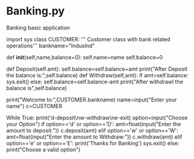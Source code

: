 # Banking.py
Banking basic application

import sys
class CUSTOMER:
 ''' Customer class with bank related operations'''
 bankname="IndusInd"
 
 def __init__(self,name,balance=0):
    self.name=name
    self.balance=0
    
 def Deposit(self.amt):
    self.balance=self.balance+amt
    print("After Deposit the balance is:",self.balance)
 def Withdraw(self,amt):
    if amt>self.balance:
      sys.exit()
    else:
      self.balance=self.balance-amt
      print("After withdrawl the balance is",self.balance)
 
 print("Welcome to:",CUSTOMER.bankname)
 name=input("Enter your name")
 c=CUSTOMER
 
 While True:
   print('d-deposit\nw-withdraw\ne-exit)
   option=input("Choose your Option")
   if option=='d' or option=='D':
    amt=float(input("Enter the amount to deposit:"))
    c.deposit(amt)
   elif option=='w' or option=='W':
    amt=float(input("Enter the amount to Withdraw:"))
    c.withdraw(amt)
   elif option=='e' or option=='E':
    print('Thanks for Banking')
    sys.exit()
   else:
    print("Choose a valid option")
